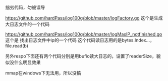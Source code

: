 拙劣代码，勿被误导

https://github.com/hardPass/log100g/blob/master/logFactory.go
这个是生成大日志文件的一个代码


https://github.com/hardPass/log100g/blob/master/logMaxIP_notfinished.go
这个是 找出日志文件中ip的一个代码
这个代码读日志用的是bytes.Index...， file.read(b)


另外respo下面还有两个代码分别是用bufio读大日志的，设置了readerSize，貌似没什么明显效果

mmap在windows下无法用，所以没搞